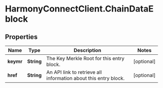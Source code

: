 # HarmonyConnectClient.ChainDataEblock

## Properties
Name | Type | Description | Notes
------------ | ------------- | ------------- | -------------
**keymr** | **String** | The Key Merkle Root for this entry block. | [optional] 
**href** | **String** | An API link to retrieve all information about this entry block. | [optional] 


